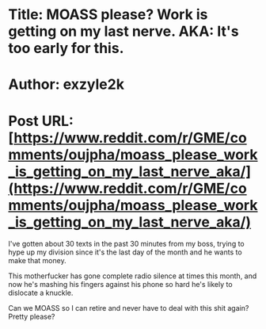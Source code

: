# Title: MOASS please? Work is getting on my last nerve. AKA: It's too early for this.
# Author: exzyle2k
# Post URL: [https://www.reddit.com/r/GME/comments/oujpha/moass_please_work_is_getting_on_my_last_nerve_aka/](https://www.reddit.com/r/GME/comments/oujpha/moass_please_work_is_getting_on_my_last_nerve_aka/)


I've gotten about 30 texts in the past 30 minutes from my boss, trying to hype up my division since it's the last day of the month and he wants to make that money. 

This motherfucker has gone complete radio silence at times this month, and now he's mashing his fingers against his phone so hard he's likely to dislocate a knuckle. 

Can we MOASS so I can retire and never have to deal with this shit again? Pretty please?